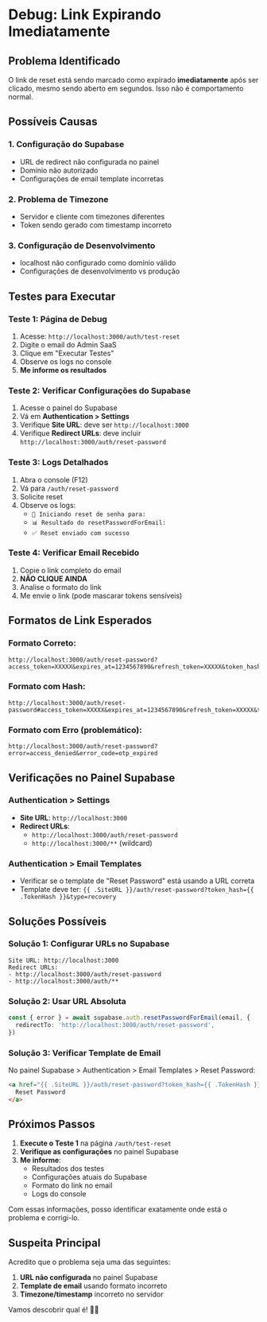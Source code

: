 # Debug: Link Expirando Imediatamente

## Problema Identificado

O link de reset está sendo marcado como expirado **imediatamente** após ser clicado, mesmo sendo aberto em segundos. Isso não é comportamento normal.

## Possíveis Causas

### 1. **Configuração do Supabase**
- URL de redirect não configurada no painel
- Domínio não autorizado
- Configurações de email template incorretas

### 2. **Problema de Timezone**
- Servidor e cliente com timezones diferentes
- Token sendo gerado com timestamp incorreto

### 3. **Configuração de Desenvolvimento**
- localhost não configurado como domínio válido
- Configurações de desenvolvimento vs produção

## Testes para Executar

### Teste 1: Página de Debug
1. Acesse: `http://localhost:3000/auth/test-reset`
2. Digite o email do Admin SaaS
3. Clique em "Executar Testes"
4. Observe os logs no console
5. **Me informe os resultados**

### Teste 2: Verificar Configurações do Supabase
1. Acesse o painel do Supabase
2. Vá em **Authentication > Settings**
3. Verifique **Site URL**: deve ser `http://localhost:3000`
4. Verifique **Redirect URLs**: deve incluir `http://localhost:3000/auth/reset-password`

### Teste 3: Logs Detalhados
1. Abra o console (F12)
2. Vá para `/auth/reset-password`
3. Solicite reset
4. Observe os logs:
   - `🔄 Iniciando reset de senha para:`
   - `📊 Resultado do resetPasswordForEmail:`
   - `✅ Reset enviado com sucesso`

### Teste 4: Verificar Email Recebido
1. Copie o link completo do email
2. **NÃO CLIQUE AINDA**
3. Analise o formato do link
4. Me envie o link (pode mascarar tokens sensíveis)

## Formatos de Link Esperados

### Formato Correto:
```
http://localhost:3000/auth/reset-password?access_token=XXXXX&expires_at=1234567890&refresh_token=XXXXX&token_hash=XXXXX&type=recovery
```

### Formato com Hash:
```
http://localhost:3000/auth/reset-password#access_token=XXXXX&expires_at=1234567890&refresh_token=XXXXX&token_hash=XXXXX&type=recovery
```

### Formato com Erro (problemático):
```
http://localhost:3000/auth/reset-password?error=access_denied&error_code=otp_expired
```

## Verificações no Painel Supabase

### Authentication > Settings
- **Site URL**: `http://localhost:3000`
- **Redirect URLs**: 
  - `http://localhost:3000/auth/reset-password`
  - `http://localhost:3000/**` (wildcard)

### Authentication > Email Templates
- Verificar se o template de "Reset Password" está usando a URL correta
- Template deve ter: `{{ .SiteURL }}/auth/reset-password?token_hash={{ .TokenHash }}&type=recovery`

## Soluções Possíveis

### Solução 1: Configurar URLs no Supabase
```
Site URL: http://localhost:3000
Redirect URLs: 
- http://localhost:3000/auth/reset-password
- http://localhost:3000/auth/**
```

### Solução 2: Usar URL Absoluta
```typescript
const { error } = await supabase.auth.resetPasswordForEmail(email, {
  redirectTo: 'http://localhost:3000/auth/reset-password',
})
```

### Solução 3: Verificar Template de Email
No painel Supabase > Authentication > Email Templates > Reset Password:
```html
<a href="{{ .SiteURL }}/auth/reset-password?token_hash={{ .TokenHash }}&type=recovery&access_token={{ .Token }}&refresh_token={{ .RefreshToken }}">
  Reset Password
</a>
```

## Próximos Passos

1. **Execute o Teste 1** na página `/auth/test-reset`
2. **Verifique as configurações** no painel Supabase
3. **Me informe**:
   - Resultados dos testes
   - Configurações atuais do Supabase
   - Formato do link no email
   - Logs do console

Com essas informações, posso identificar exatamente onde está o problema e corrigi-lo.

## Suspeita Principal

Acredito que o problema seja uma das seguintes:
1. **URL não configurada** no painel Supabase
2. **Template de email** usando formato incorreto
3. **Timezone/timestamp** incorreto no servidor

Vamos descobrir qual é! 🕵️‍♂️
